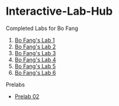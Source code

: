 # Interactive-Lab-Hub

Completed Labs for Bo Fang

1. [Bo Fang's Lab 1](https://github.com/kmfb21/CS5424-IDD-Fa19-Lab1)
2. [Bo Fang's Lab 2](https://github.com/kmfb21/CS5424-IDD-Fa19-Lab2)
3. [Bo Fang's Lab 3](https://github.com/kmfb21/CS5424-IDD-Fa19-Lab3)
4. [Bo Fang's Lab 4](https://github.com/kmfb21/CS5424-IDD-Fa19-Lab4)
5. [Bo Fang's Lab 5](https://github.com/kmfb21/CS5424-IDD-Fa19-Lab5)
6. [Bo Fang's Lab 6](https://github.com/kmfb21/CS5424-IDD-Fa19-Lab6)

Prelabs

* [Prelab 02](https://github.com/kmfb21/CS5424-IDD-Fa19-Lab2/blob/master/Lab2-Prelab.pdf) 

